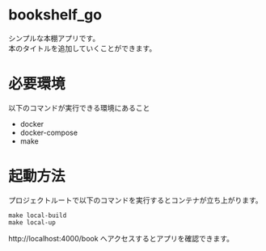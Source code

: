 # bookshelf_go
シンプルな本棚アプリです。<br>
本のタイトルを追加していくことができます。

# 必要環境
以下のコマンドが実行できる環境にあること
- docker
- docker-compose
- make

# 起動方法
プロジェクトルートで以下のコマンドを実行するとコンテナが立ち上がります。
```
make local-build
make local-up
```
http://localhost:4000/book へアクセスするとアプリを確認できます。